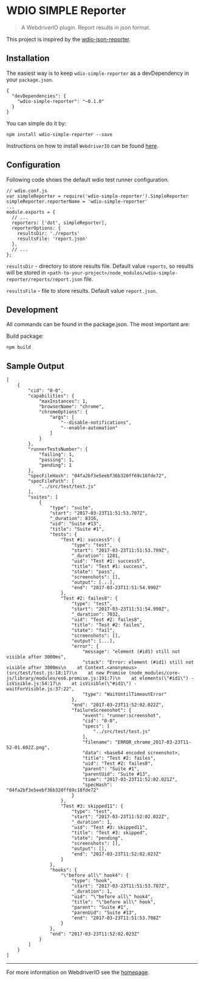 # WDIO SIMPLE Reporter
> A WebdriverIO plugin. Report results in json format.

This project is inspired by the [wdio-json-reporter](https://github.com/fijijavis/wdio-json-reporter).

## Installation

The easiest way is to keep `wdio-simple-reporter` as a devDependency in your `package.json`.

```
{
  "devDependencies": {
    "wdio-simple-reporter": "~0.1.0"
  }
}
```

You can simple do it by:

```
npm install wdio-simple-reporter --save
```

Instructions on how to install `WebdriverIO` can be found [here](http://webdriver.io/guide/getstarted/install.html).

## Configuration

Following code shows the default wdio test runner configuration.

```
// wdio.conf.js
var simpleReporter = require('wdio-simple-reporter').SimpleReporter
simpleReporter.reporterName = 'wdio-simple-reporter'
...
module.exports = {
  // ...
  reporters: ['dot', simpleReporter],
  reporterOptions: {
    resultsDir: './reports'
    resultsFile: 'report.json'
  },
  // ...
};
```

`resultsDir` - directory to store results file. Default value `reports`, so results will be stored in `<path-to-your-project>/node_modules/wdio-simple-reporter/reports/report.json` file.

`resultsFile` - file to store results. Default value `report.json`.

## Development

All commands can be found in the package.json. The most important are:

Build package:

```
npm build
```

## Sample Output

```
[
    {
        "cid": "0-0",
        "capabilities": {
            "maxInstances": 1,
            "browserName": "chrome",
            "chromeOptions": {
                "args": [
                    "--disable-notifications",
                    "--enable-automation"
                ]
            }
        },
        "runnerTestsNumber": {
            "failing": 1,
            "passing": 1,
            "pending": 1
        },
        "specFileHash": "04fa2bf3e5eebf36b320ff69c18fde72",
        "specFilePath": [
            "../src/test/test.js"
        ],
        "suites": [
            {
                "type": "suite",
                "start": "2017-03-23T11:51:53.707Z",
                "_duration": 8316,
                "uid": "Suite #13",
                "title": "Suite #1",
                "tests": {
                    "Test #1: success5": {
                        "type": "test",
                        "start": "2017-03-23T11:51:53.709Z",
                        "_duration": 1281,
                        "uid": "Test #1: success5",
                        "title": "Test #1: success",
                        "state": "pass",
                        "screenshots": [],
                        "output": [...],
                        "end": "2017-03-23T11:51:54.990Z"
                    },
                    "Test #2: failes8": {
                        "type": "test",
                        "start": "2017-03-23T11:51:54.990Z",
                        "_duration": 7032,
                        "uid": "Test #2: failes8",
                        "title": "Test #2: failes",
                        "state": "fail",
                        "screenshots": [],
                        "output": [...],
                        "error": {
                            "message": "element (#id1) still not visible after 3000ms",
                            "stack": "Error: element (#id1) still not visible after 3000ms\n    at Context.<anonymous> (src/test/test.js:18:17)\n    at new Promise (node_modules/core-js/library/modules/es6.promise.js:191:7)\n    at elements(\"#id1\") - isVisible.js:54:17\n    at isVisible(\"#id1\") - waitForVisible.js:37:22",
                            "type": "WaitUntilTimeoutError"
                        },
                        "end": "2017-03-23T11:52:02.022Z",
                        "failureScreenshot": {
                            "event": "runner:screenshot",
                            "cid": "0-0",
                            "specs": [
                                "../src/test/test.js"
                            ],
                            "filename": "ERROR_chrome_2017-03-23T11-52-01.602Z.png",
                            "data": <base64 encoded screenshot>,
                            "title": "Test #2: failes",
                            "uid": "Test #2: failes8",
                            "parent": "Suite #1",
                            "parentUid": "Suite #13",
                            "time": "2017-03-23T11:52:02.021Z",
                            "specHash": "04fa2bf3e5eebf36b320ff69c18fde72"
                        }
                    },
                    "Test #3: skipped11": {
                        "type": "test",
                        "start": "2017-03-23T11:52:02.022Z",
                        "_duration": 1,
                        "uid": "Test #3: skipped11",
                        "title": "Test #3: skipped",
                        "state": "pending",
                        "screenshots": [],
                        "output": [],
                        "end": "2017-03-23T11:52:02.023Z"
                    }
                },
                "hooks": {
                    "\"before all\" hook4": {
                        "type": "hook",
                        "start": "2017-03-23T11:51:53.707Z",
                        "_duration": 1,
                        "uid": "\"before all\" hook4",
                        "title": "\"before all\" hook",
                        "parent": "Suite #1",
                        "parenUid": "Suite #13",
                        "end": "2017-03-23T11:51:53.708Z"
                    }
                },
                "end": "2017-03-23T11:52:02.023Z"
            }
        ]
    }
]
```

***

For more information on WebdriverIO see the [homepage](http://webdriver.io/).
